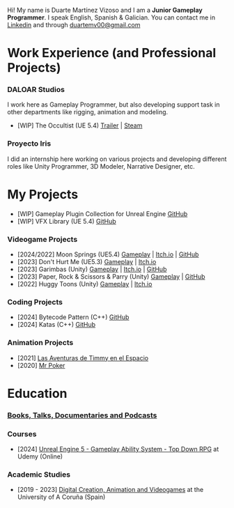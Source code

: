 Hi! My name is Duarte Martínez Vizoso and I am a **Junior Gameplay Programmer**. 
I speak English, Spanish & Galician.
You can contact me in [Linkedin](https://www.linkedin.com/in/duartemv/) and through duartemv00@gmail.com

# Work Experience (and Professional Projects)
### DALOAR Studios
I work here as Gameplay Programmer, but also developing support task in other departments like rigging, animation and modeling.
- [WIP] The Occultist (UE 5.4) [Trailer](https://www.youtube.com/watch?v=cvD76zgljNY&t=1s) | [Steam](https://store.steampowered.com/app/2092840/The_Occultist/)
### Proyecto Iris
I did an internship here working on various projects and developing different roles like Unity Programmer, 3D Modeler, Narrative Designer, etc.

# My Projects
- [WIP] Gameplay Plugin Collection for Unreal Engine [GitHub](https://github.com/duartemv00/DMV_UE_PluginCollection/tree/main)
- [WIP] VFX Library (UE 5.4) [GitHub](https://github.com/duartemv00/DMV_VFXLibrary_ue5Plugin)
### Videogame Projects
- [2024/2022] Moon Springs (UE5.4) [Gameplay](https://www.youtube.com/watch?v=M9S4neiGdPc) | [Itch.io](https://holychilligames.itch.io/moonsprings) | [GitHub](https://github.com/duartemv00/MoonSprings_Game_2024)
- [2023] Don't Hurt Me (UE5.3) [Gameplay](https://www.youtube.com/watch?v=6rOU-gK49ow) | [Itch.io](https://duarto0games.itch.io/dont-hurt-me)
- [2023] Garimbas (Unity) [Gameplay](https://www.youtube.com/watch?v=6Q27CFi5ino) | [Itch.io](https://duarto0games.itch.io/garimbas) | [GitHub](https://github.com/duartemv00/dmv_game_unity_GrabABeer)
- [2023] Paper, Rock & Scissors & Parry (Unity) [Gameplay](https://www.youtube.com/watch?v=lbSKrHfM3zM) | [GitHub](https://github.com/duartemv00/game_PPTP)
- [2022] Huggy Toons (Unity) [Gameplay](https://www.youtube.com/watch?v=E2TE6wTuznE) | [Itch.io](https://koffigamestudio.itch.io/the-good-neighborino)
### Coding Projects
- [2024] Bytecode Pattern (C++) [GitHub](https://github.com/duartemv00/DMV_BytecodePatternTest)
- [2024] Katas (C++) [GitHub](https://github.com/duartemv00/DMV_Katas)
### Animation Projects
 - [2021] [Las Aventuras de Timmy en el Espacio](https://www.youtube.com/watch?v=YeMxCnga7ZU)
 - [2020] [Mr Poker](https://vimeo.com/510216325)

# Education
### [Books, Talks, Documentaries and Podcasts](https://github.com/duartemv00/Library)
### Courses
- [2024] [Unreal Engine 5 - Gameplay Ability System - Top Down RPG](https://www.udemy.com/course/unreal-engine-5-gas-top-down-rpg/?couponCode=KEEPLEARNING) at Udemy (Online)
### Academic Studies
- [2019 - 2023] [Digital Creation, Animation and Videogames](https://comunicacion.udc.es/es/creacion_digital_animacion_y_videojuegos) at the University of A Coruña (Spain)



